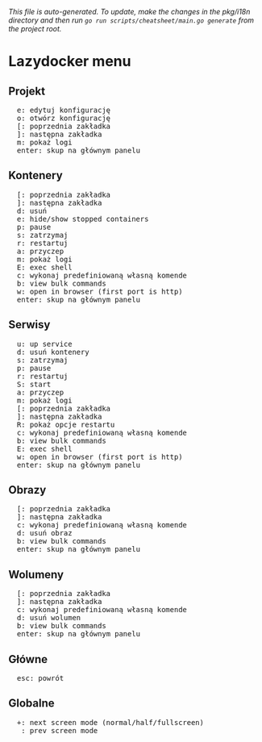 _This file is auto-generated. To update, make the changes in the pkg/i18n directory and then run `go run scripts/cheatsheet/main.go generate` from the project root._

# Lazydocker menu

## Projekt

<pre>
  <kbd>e</kbd>: edytuj konfigurację
  <kbd>o</kbd>: otwórz konfigurację
  <kbd>[</kbd>: poprzednia zakładka
  <kbd>]</kbd>: następna zakładka
  <kbd>m</kbd>: pokaż logi
  <kbd>enter</kbd>: skup na głównym panelu
</pre>

## Kontenery

<pre>
  <kbd>[</kbd>: poprzednia zakładka
  <kbd>]</kbd>: następna zakładka
  <kbd>d</kbd>: usuń
  <kbd>e</kbd>: hide/show stopped containers
  <kbd>p</kbd>: pause
  <kbd>s</kbd>: zatrzymaj
  <kbd>r</kbd>: restartuj
  <kbd>a</kbd>: przyczep
  <kbd>m</kbd>: pokaż logi
  <kbd>E</kbd>: exec shell
  <kbd>c</kbd>: wykonaj predefiniowaną własną komende
  <kbd>b</kbd>: view bulk commands
  <kbd>w</kbd>: open in browser (first port is http)
  <kbd>enter</kbd>: skup na głównym panelu
</pre>

## Serwisy

<pre>
  <kbd>u</kbd>: up service
  <kbd>d</kbd>: usuń kontenery
  <kbd>s</kbd>: zatrzymaj
  <kbd>p</kbd>: pause
  <kbd>r</kbd>: restartuj
  <kbd>S</kbd>: start
  <kbd>a</kbd>: przyczep
  <kbd>m</kbd>: pokaż logi
  <kbd>[</kbd>: poprzednia zakładka
  <kbd>]</kbd>: następna zakładka
  <kbd>R</kbd>: pokaż opcje restartu
  <kbd>c</kbd>: wykonaj predefiniowaną własną komende
  <kbd>b</kbd>: view bulk commands
  <kbd>E</kbd>: exec shell
  <kbd>w</kbd>: open in browser (first port is http)
  <kbd>enter</kbd>: skup na głównym panelu
</pre>

## Obrazy

<pre>
  <kbd>[</kbd>: poprzednia zakładka
  <kbd>]</kbd>: następna zakładka
  <kbd>c</kbd>: wykonaj predefiniowaną własną komende
  <kbd>d</kbd>: usuń obraz
  <kbd>b</kbd>: view bulk commands
  <kbd>enter</kbd>: skup na głównym panelu
</pre>

## Wolumeny

<pre>
  <kbd>[</kbd>: poprzednia zakładka
  <kbd>]</kbd>: następna zakładka
  <kbd>c</kbd>: wykonaj predefiniowaną własną komende
  <kbd>d</kbd>: usuń wolumen
  <kbd>b</kbd>: view bulk commands
  <kbd>enter</kbd>: skup na głównym panelu
</pre>

## Główne

<pre>
  <kbd>esc</kbd>: powrót
</pre>

## Globalne

<pre>
  <kbd>+</kbd>: next screen mode (normal/half/fullscreen)
  <kbd>_</kbd>: prev screen mode
</pre>
